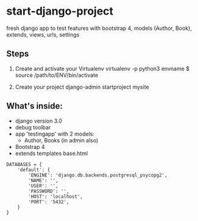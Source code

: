 # start-django-project

fresh django app to test features with bootstrap 4, models (Author, Book), extends, views, urls, settings


## Steps
1. Create and activate your Virtualenv
virtualenv -p python3 envname
$ source /path/to/ENV/bin/activate

2. Create your project
django-admin startproject mysite


## What's inside:
+ django version 3.0
+ debug toolbar
+ app 'testingapp' with 2 models:
  + Author, Books (in admin also)
+ Bootstrap 4
+ extends templates base.html

```
DATABASES = {
    'default': {
        'ENGINE': 'django.db.backends.postgresql_psycopg2',
        'NAME': '',
        'USER': '',
        'PASSWORD': '',
        'HOST': 'localhost',
        'PORT': '5432',
    }
}
```
